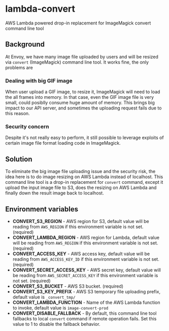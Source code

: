 # lambda-convert
AWS Lambda powered drop-in replacement for ImageMagick convert command line tool

## Background

At Envoy, we have many image file uploaded by users and will be resized via `convert` (ImageMagick) command line tool. It works fine, the only problems are

### Dealing with big GIF image

When user upload a GIF image, to resize it, ImageMagick will need to load the all frames into memory. In that case, even the GIF image file is very small, could posiblly consume huge amount of memory. This brings big impact to our API server, and sometimes the uploading request fails due to this reason.

### Security concern

Despite it's not really easy to perform, it still possible to leverage exploits of certain image file format loading code in ImageMagick.

## Solution

To eliminate the big image file uploading issue and the security risk, the idea here is to do image resizing on AWS Lambda instead of localhost. This command line tool is a drop-in replacement for `convert` command, except it upload the input image file to S3, does the resizing on AWS Lambda and finally down the result image back to localhost.

## Environment variables

 - **CONVERT_S3_REGION** - AWS region for S3, default value will be reading from `AWS_REGION` if this environment variable is not set. (required)
 - **CONVERT_LAMBDA_REGION** - AWS region for Lambda, default value will be reading from `AWS_REGION` if this environment variable is not set. (required)
 - **CONVERT_ACCESS_KEY** - AWS access key, default value will be reading from `AWS_ACCESS_KEY_ID` if this environment variable is not set. (required)
 - **CONVERT_SECRET_ACCESS_KEY** - AWS secret key, default value will be reading from `AWS_SECRET_ACCESS_KEY` if this environment variable is not set. (required)
 - **CONVERT_S3_BUCKET** - AWS S3 bucket. (required)
 - **CONVERT_S3_KEY_PREFIX** - AWS S3 temporary file uploading prefix, default value is `_convert_tmp/`
 - **CONVERT_LAMBDA_FUNCTION** - Name of the AWS Lambda function to invoke, default value is `image-convert-prod`
 - **CONVERT_DISABLE_FALLBACK** - By default, this command line tool fallbacks to local `convert` command if remote operation fails. Set this value to 1 to disable the fallback behavior.
